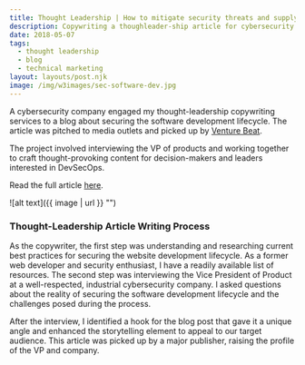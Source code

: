 ```yaml
---
title: Thought Leadership | How to mitigate security threats and supply chain attacks in 2023 and beyond
description: Copywriting a thoughleader-ship article for cybersecurity
date: 2018-05-07
tags:
  - thought leadership
  - blog
  - technical marketing
layout: layouts/post.njk
image: /img/w3images/sec-software-dev.jpg
---
```

A cybersecurity company engaged my thought-leadership copywriting services to a blog about securing the software development lifecycle. The article was pitched to media outlets and picked up by [Venture Beat](https://venturebeat.com/).

The project involved interviewing the VP of products and working together to craft thought-provoking content for decision-makers and leaders interested in DevSecOps.

Read the full article [here](https://venturebeat.com/security/how-to-mitigate-security-threats-and-supply-chain-attacks-in-2023-and-beyond/).


![alt text]({{ image | url }} "")

### Thought-Leadership Article Writing Process

As the copywriter, the first step was understanding and researching current best practices for securing the website development lifecycle. As a former web developer and security enthusiast, I have a readily available list of resources. The second step was interviewing the  Vice President of Product at a well-respected, industrial cybersecurity company. I asked questions about the reality of securing the software development lifecycle and the challenges posed during the process.

After the interview, I identified a hook for the blog post that gave it a unique angle and enhanced the storytelling element to appeal to our target audience. This article was picked up by a major publisher, raising the profile of the VP and company.
